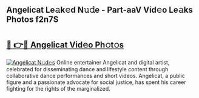 ## Angelicat Le𝚊k𝚎d N𝚞𝚍e - Part-aaV Vid𝚎o Le𝚊ks Photos f2n7S

# <h2><a href="http://fbe8j41.evod.top/?m=Angelicat">🔗 👉🔴 Angelicat Vid𝚎o Ph𝚘t𝚘s</a></h2>

[![Angelicat N𝚞d𝚎s](https://i.imgur.com/8V9OHl7.gif)](http://fbe8j41.evod.top/?m=Angelicat)
Online entertainer Angelicat and digital artist, celebrated for disseminating dance and lifestyle content through collaborative dance performances and short videos. Angelicat, a public figure and a passionate advocate for social justice, has spent his career fighting for the rights of the marginalized. 
